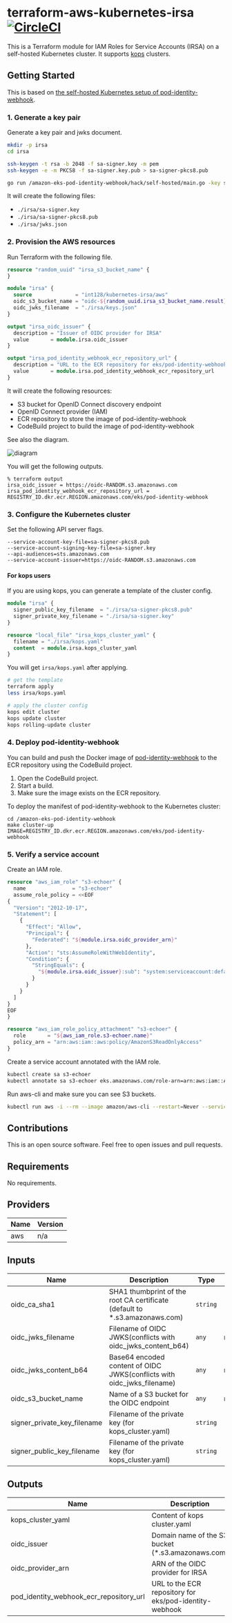 # terraform-aws-kubernetes-irsa [![CircleCI](https://circleci.com/gh/int128/terraform-aws-kubernetes-irsa.svg?style=shield)](https://circleci.com/gh/int128/terraform-aws-kubernetes-irsa)

This is a Terraform module for IAM Roles for Service Accounts (IRSA) on a self-hosted Kubernetes cluster.
It supports [kops](https://github.com/kubernetes/kops) clusters.


## Getting Started

This is based on [the self-hosted Kubernetes setup of pod-identity-webhook](https://github.com/aws/amazon-eks-pod-identity-webhook/blob/master/SELF_HOSTED_SETUP.md).

### 1. Generate a key pair

Generate a key pair and jwks document.

```sh
mkdir -p irsa
cd irsa

ssh-keygen -t rsa -b 2048 -f sa-signer.key -m pem
ssh-keygen -e -m PKCS8 -f sa-signer.key.pub > sa-signer-pkcs8.pub

go run /amazon-eks-pod-identity-webhook/hack/self-hosted/main.go -key sa-signer-pkcs8.pub | jq '.keys += [.keys[0]] | .keys[1].kid = ""' > jwks.json
```

It will create the following files:

- `./irsa/sa-signer.key`
- `./irsa/sa-signer-pkcs8.pub`
- `./irsa/jwks.json`

### 2. Provision the AWS resources

Run Terraform with the following file.

```tf
resource "random_uuid" "irsa_s3_bucket_name" {
}

module "irsa" {
  source              = "int128/kubernetes-irsa/aws"
  oidc_s3_bucket_name = "oidc-${random_uuid.irsa_s3_bucket_name.result}"
  oidc_jwks_filename  = "./irsa/keys.json"
}

output "irsa_oidc_issuer" {
  description = "Issuer of OIDC provider for IRSA"
  value       = module.irsa.oidc_issuer
}

output "irsa_pod_identity_webhook_ecr_repository_url" {
  description = "URL to the ECR repository for eks/pod-identity-webhook"
  value       = module.irsa.pod_identity_webhook_ecr_repository_url
}
```

It will create the following resources:

- S3 bucket for OpenID Connect discovery endpoint
- OpenID Connect provider (IAM)
- ECR repository to store the image of pod-identity-webhook
- CodeBuild project to build the image of pod-identity-webhook

See also the diagram.

![diagram](diagram.svg)

You will get the following outputs.

```console
% terraform output
irsa_oidc_issuer = https://oidc-RANDOM.s3.amazonaws.com
irsa_pod_identity_webhook_ecr_repository_url = REGISTRY_ID.dkr.ecr.REGION.amazonaws.com/eks/pod-identity-webhook
```

### 3. Configure the Kubernetes cluster

Set the following API server flags.

```
--service-account-key-file=sa-signer-pkcs8.pub
--service-account-signing-key-file=sa-signer.key
--api-audiences=sts.amazonaws.com
--service-account-issuer=https://oidc-RANDOM.s3.amazonaws.com
```

#### For kops users

If you are using kops, you can generate a template of the cluster config.

```tf
module "irsa" {
  signer_public_key_filename  = "./irsa/sa-signer-pkcs8.pub"
  signer_private_key_filename = "./irsa/sa-signer.key"
}

resource "local_file" "irsa_kops_cluster_yaml" {
  filename = "./irsa/kops.yaml"
  content  = module.irsa.kops_cluster_yaml
}
```

You will get `irsa/kops.yaml` after applying.

```sh
# get the template
terraform apply
less irsa/kops.yaml

# apply the cluster config
kops edit cluster
kops update cluster
kops rolling-update cluster
```

### 4. Deploy pod-identity-webhook

You can build and push the Docker image of [pod-identity-webhook](https://github.com/aws/amazon-eks-pod-identity-webhook) to the ECR repository using the CodeBuild project.

1. Open the CodeBuild project.
1. Start a build.
1. Make sure the image exists on the ECR repository.

To deploy the manifest of pod-identity-webhook to the Kubernetes cluster:

```console
cd /amazon-eks-pod-identity-webhook
make cluster-up IMAGE=REGISTRY_ID.dkr.ecr.REGION.amazonaws.com/eks/pod-identity-webhook
```

### 5. Verify a service account

Create an IAM role.

```tf
resource "aws_iam_role" "s3-echoer" {
  name               = "s3-echoer"
  assume_role_policy = <<EOF
{
  "Version": "2012-10-17",
  "Statement": [
    {
      "Effect": "Allow",
      "Principal": {
        "Federated": "${module.irsa.oidc_provider_arn}"
      },
      "Action": "sts:AssumeRoleWithWebIdentity",
      "Condition": {
        "StringEquals": {
          "${module.irsa.oidc_issuer}:sub": "system:serviceaccount:default:s3-echoer"
        }
      }
    }
  ]
}
EOF
}

resource "aws_iam_role_policy_attachment" "s3-echoer" {
  role       = "${aws_iam_role.s3-echoer.name}"
  policy_arn = "arn:aws:iam::aws:policy/AmazonS3ReadOnlyAccess"
}
```

Create a service account annotated with the IAM role.

```sh
kubectl create sa s3-echoer
kubectl annotate sa s3-echoer eks.amazonaws.com/role-arn=arn:aws:iam::ACCOUNT_ID:role/s3-echoer
```

Run aws-cli and make sure you can see S3 buckets.

```sh
kubectl run aws -i --rm --image amazon/aws-cli --restart=Never --serviceaccount=s3-echoer -- s3 ls
```


## Contributions

This is an open source software. Feel free to open issues and pull requests.


<!--terraform-docs-->
## Requirements

No requirements.

## Providers

| Name | Version |
|------|---------|
| aws | n/a |

## Inputs

| Name | Description | Type | Default | Required |
|------|-------------|------|---------|:--------:|
| oidc\_ca\_sha1 | SHA1 thumbprint of the root CA certificate (default to \*.s3.amazonaws.com) | `string` | `"3fe05b486e3f0987130ba1d4ea0f299539a58243"` | no |
| oidc\_jwks\_filename | Filename of OIDC JWKS(conflicts with oidc_jwks_content_b64) | `any` | n/a | yes |
| oidc\_jwks\_content\_b64 | Base64 encoded content of OIDC JWKS(conflicts with oidc_jwks_filename) | `any` | n/a | yes |
| oidc\_s3\_bucket\_name | Name of a S3 bucket for the OIDC endpoint | `any` | n/a | yes |
| signer\_private\_key\_filename | Filename of the private key (for kops\_cluster.yaml) | `string` | `"/dev/null"` | no |
| signer\_public\_key\_filename | Filename of the private key (for kops\_cluster.yaml) | `string` | `"/dev/null"` | no |

## Outputs

| Name | Description |
|------|-------------|
| kops\_cluster\_yaml | Content of kops cluster.yaml |
| oidc\_issuer | Domain name of the S3 bucket (\*.s3.amazonaws.com) |
| oidc\_provider\_arn | ARN of the OIDC provider for IRSA |
| pod\_identity\_webhook\_ecr\_repository\_url | URL to the ECR repository for eks/pod-identity-webhook |

